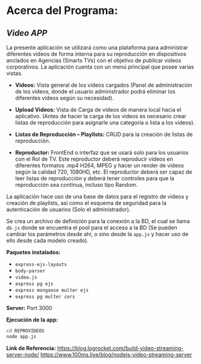 # Acerca del Programa:
## _Video APP_

La presente aplicación se utilizará como una plataforma para administrar diferentes videos de forma interna para su reproducción en dispositivos anclados en Agencias (Smarts TVs) con el objetivo de publicar videos corporativos. La aplicación cuenta con un menú principal que posee varias vistas.

- **Videos:** Vista general de los videos cargados (Panel de administración de los videos, donde el usuario administrador podrá eliminar los diferentes videos según su necesidad).

- **Upload Videos:** Vista de Carga de videos de manera local hacia el aplicativo. (Antes de hacer la carga de los videos es necesario crear listas de reproducción para asignarle una categoría o lista a los videos).

- **Listas de Reproducción – Playlists:** CRUD para la creación de listas de reproducción.

- **Reproductor:** FrontEnd o interfaz que se usará solo para los usuarios con el Rol de TV. Este reproductor deberá reproducir videos en diferentes formatos .mp4 H264, MPEG y hacer un render de videos según la calidad 720, 1080HD, etc. El reproductor deberá ser capaz de leer listas de reproducción y deberá tener controles para que la reproducción sea continua, incluso tipo Random.

La aplicación hace uso de una base de datos para el registro de videos y creación de playlists, así como el esquema de seguridad para la autenticación de usuarios (Solo el administrador).

Se crea un archivo de definición para la conexión a la BD, el cual se llama `db.js` donde se encuentra el pool para el acceso a la BD (Se pueden cambiar los parámetros desde ahí, o sino desde la `app.js` y hacer uso de ello desde cada modelo creado).

**Paquetes instalados:**
- `express-ejs-layouts`
- `body-parser`
- `video.js`
- `express pg ejs`
- `express mongoose multer ejs`
- `express pg multer cors`

**Server:** Port 3000

**Ejecución de la app:**
```sh
cd REPROVIDEOS
node app.js
```

**Link de Referencia:**
https://blog.logrocket.com/build-video-streaming-server-node/
https://www.100ms.live/blog/nodejs-video-streaming-server




